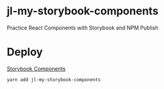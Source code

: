 # jl-my-storybook-components

Practice React Components with Storybook and NPM Publish

# Deploy

[Storybook Components](https://josuelara0.github.io/storybook-components/)

```
yarn add jl-my-storybook-components
```
